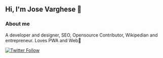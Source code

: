 ## Hi, I'm Jose Varghese 👋

### About me
A developer and designer, SEO, Opensource Contributor, Wikipedian and entrepreneur. Loves PWA and Web🥰


[![Twitter Follow](https://img.shields.io/twitter/follow/IamJoseVarghese?style=social)](https://twitter.com/IamJoseVarghese)
